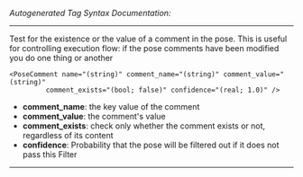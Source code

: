 _Autogenerated Tag Syntax Documentation:_

---
Test for the existence or the value of a comment in the pose. This is useful for controlling execution flow: if the pose comments have been modified you do one thing or another

```
<PoseComment name="(string)" comment_name="(string)" comment_value="(string)"
         comment_exists="(bool; false)" confidence="(real; 1.0)" />
```

-   **comment_name**: the key value of the comment
-   **comment_value**: the comment's value
-   **comment_exists**: check only whether the comment exists or not, regardless of its content
-   **confidence**: Probability that the pose will be filtered out if it does not pass this Filter

---
